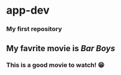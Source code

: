  # **app-dev**
### My first repository
## My favrite movie is *Bar Boys*
### This is a good movie to watch! 😁
